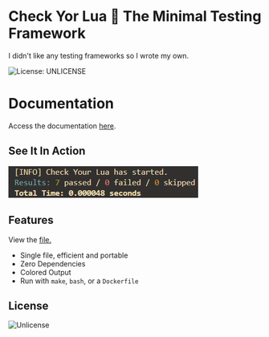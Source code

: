 # Check Yor Lua 🔎 The Minimal Testing Framework

I didn't like any testing frameworks so I wrote my own.

![License: UNLICENSE](https://img.shields.io/badge/License-UNLICENSE-blue.svg)

# Documentation

Access the documentation [here](https://sieep-coding.github.io/cyl-docs/).

## See It In Action

![](https://github.com/Sieep-Coding/Check-Your-Lua/blob/main/assets/simple.png)

## Features

View the [file.](https://github.com/Sieep-Coding/Check-Your-Lua/blob/main/checkyour.lua)

- Single file, efficient and portable
- Zero Dependencies
- Colored Output
- Run with `make`, `bash`, or a `Dockerfile`

## License

![Unlicense](https://github.com/Sieep-Coding/Check-Your-Lua/blob/main/LICENSE)
